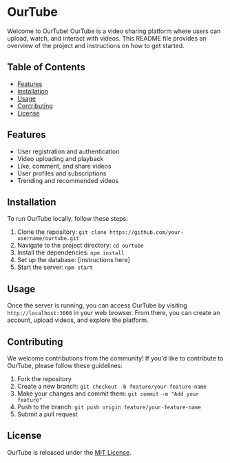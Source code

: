 # OurTube

Welcome to OurTube! OurTube is a video sharing platform where users can upload, watch, and interact with videos. This README file provides an overview of the project and instructions on how to get started.

## Table of Contents
- [Features](#features)
- [Installation](#installation)
- [Usage](#usage)
- [Contributing](#contributing)
- [License](#license)

## Features
- User registration and authentication
- Video uploading and playback
- Like, comment, and share videos
- User profiles and subscriptions
- Trending and recommended videos

## Installation
To run OurTube locally, follow these steps:

1. Clone the repository: `git clone https://github.com/your-username/ourtube.git`
2. Navigate to the project directory: `cd ourtube`
3. Install the dependencies: `npm install`
4. Set up the database: [instructions here]
5. Start the server: `npm start`

## Usage
Once the server is running, you can access OurTube by visiting `http://localhost:3000` in your web browser. From there, you can create an account, upload videos, and explore the platform.

## Contributing
We welcome contributions from the community! If you'd like to contribute to OurTube, please follow these guidelines:

1. Fork the repository
2. Create a new branch: `git checkout -b feature/your-feature-name`
3. Make your changes and commit them: `git commit -m "Add your feature"`
4. Push to the branch: `git push origin feature/your-feature-name`
5. Submit a pull request

## License
OurTube is released under the [MIT License](https://opensource.org/licenses/MIT).

